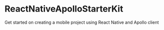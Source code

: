 # ReactNativeApolloStarterKit
Get started on creating a mobile project using React Native and Apollo client
